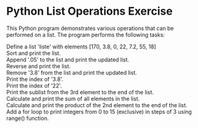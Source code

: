 # Python List Operations Exercise

This Python program demonstrates various operations that can be performed on a list. The program performs the following tasks:

Define a list 'liste' with elements [170, 3.8, 0, 22, 7.2, 55, 18]  
Sort and print the list.  
Append '.05' to the list and print the updated list.  
Reverse and print the list.  
Remove '3.8' from the list and print the updated list.  
Print the index of '3.8'.  
Print the index of '22'.  
Print the sublist from the 3rd element to the end of the list.  
Calculate and print the sum of all elements in the list.  
Calculate and print the product of the 2nd element to the end of the list.  
Add a for loop to print integers from 0 to 15 (exclusive) in steps of 3 using range() function.
